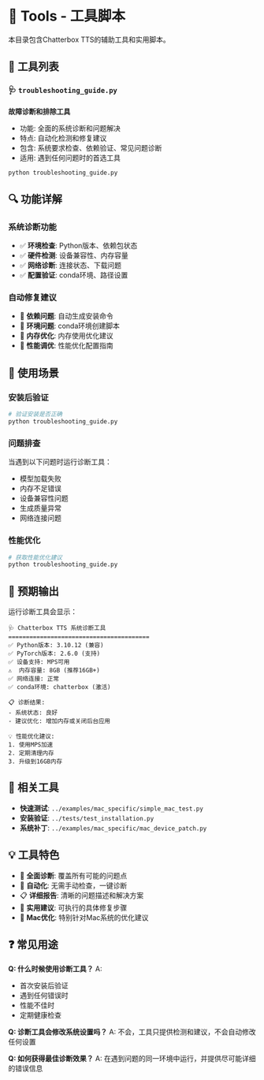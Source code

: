 # 🔧 Tools - 工具脚本

本目录包含Chatterbox TTS的辅助工具和实用脚本。

## 📄 工具列表

### 🩺 `troubleshooting_guide.py`
**故障诊断和排除工具**
- 功能: 全面的系统诊断和问题解决
- 特点: 自动化检测和修复建议
- 包含: 系统要求检查、依赖验证、常见问题诊断
- 适用: 遇到任何问题时的首选工具

```bash
python troubleshooting_guide.py
```

## 🔍 功能详解

### 系统诊断功能
- ✅ **环境检查**: Python版本、依赖包状态
- ✅ **硬件检测**: 设备兼容性、内存容量
- ✅ **网络诊断**: 连接状态、下载问题
- ✅ **配置验证**: conda环境、路径设置

### 自动修复建议
- 🔧 **依赖问题**: 自动生成安装命令
- 🔧 **环境问题**: conda环境创建脚本
- 🔧 **内存优化**: 内存使用优化建议
- 🔧 **性能调优**: 性能优化配置指南

## 🚀 使用场景

### 安装后验证
```bash
# 验证安装是否正确
python troubleshooting_guide.py
```

### 问题排查
当遇到以下问题时运行诊断工具：
- 模型加载失败
- 内存不足错误
- 设备兼容性问题
- 生成质量异常
- 网络连接问题

### 性能优化
```bash
# 获取性能优化建议
python troubleshooting_guide.py
```

## 🎯 预期输出

运行诊断工具会显示：

```
🩺 Chatterbox TTS 系统诊断工具
========================================
✅ Python版本: 3.10.12 (兼容)
✅ PyTorch版本: 2.6.0 (支持)
✅ 设备支持: MPS可用
⚠️  内存容量: 8GB (推荐16GB+)
✅ 网络连接: 正常
✅ conda环境: chatterbox (激活)

📋 诊断结果:
- 系统状态: 良好
- 建议优化: 增加内存或关闭后台应用

💡 性能优化建议:
1. 使用MPS加速
2. 定期清理内存
3. 升级到16GB内存
```

## 🔗 相关工具

- **快速测试**: `../examples/mac_specific/simple_mac_test.py`
- **安装验证**: `../tests/test_installation.py`
- **系统补丁**: `../examples/mac_specific/mac_device_patch.py`

## 💡 工具特色

- 🎯 **全面诊断**: 覆盖所有可能的问题点
- 🤖 **自动化**: 无需手动检查，一键诊断
- 📋 **详细报告**: 清晰的问题描述和解决方案
- 🔧 **实用建议**: 可执行的具体修复步骤
- 🍎 **Mac优化**: 特别针对Mac系统的优化建议

## ❓ 常见用途

**Q: 什么时候使用诊断工具？**
A: 
- 首次安装后验证
- 遇到任何错误时
- 性能不佳时
- 定期健康检查

**Q: 诊断工具会修改系统设置吗？**
A: 不会，工具只提供检测和建议，不会自动修改任何设置

**Q: 如何获得最佳诊断效果？**
A: 在遇到问题的同一环境中运行，并提供尽可能详细的错误信息 